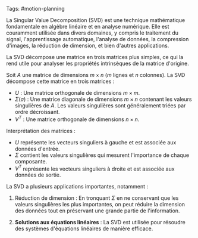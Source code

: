 Tags: #motion-planning 

La Singular Value Decomposition (SVD) est une technique mathématique fondamentale en algèbre linéaire et en analyse numérique. Elle est couramment utilisée dans divers domaines, y compris le traitement du signal, l'apprentissage automatique, l'analyse de données, la compression d'images, la réduction de dimension, et bien d'autres applications.

La SVD décompose une matrice en trois matrices plus simples, ce qui la rend utile pour analyser les propriétés intrinsèques de la matrice d'origine.

Soit $A$ une matrice de dimensions $m \times n$ ($m$ lignes et $n$ colonnes). La SVD décompose cette matrice en trois matrices :

- $U$ : Une matrice orthogonale de dimensions $m \times m$.
- $Σ(\sigma)$ : Une matrice diagonale de dimensions $m \times n$ contenant les valeurs singulières de $A$. Les valeurs singulières sont généralement triées par ordre décroissant.
- $V^T$ : Une matrice orthogonale de dimensions $n \times n$.

Interprétation des matrices :

- $U$ représente les vecteurs singuliers à gauche et est associée aux données d'entrée.
- $Σ$ contient les valeurs singulières qui mesurent l'importance de chaque composante.
- $V^T$ représente les vecteurs singuliers à droite et est associée aux données de sortie.

La SVD a plusieurs applications importantes, notamment :

1. Réduction de dimension : En tronquant $Σ$ en ne conservant que les valeurs singulières les plus importantes, on peut réduire la dimension des données tout en préservant une grande partie de l'information.

2. **Solutions aux équations linéaires** : La SVD est utilisée pour résoudre des systèmes d'équations linéaires de manière efficace.